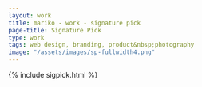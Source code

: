 ```yaml
---
layout: work
title: mariko - work - signature pick
page-title: Signature Pick
type: work
tags: web design, branding, product&nbsp;photography
image: "/assets/images/sp-fullwidth4.png"
---
```

{% include sigpick.html %}
